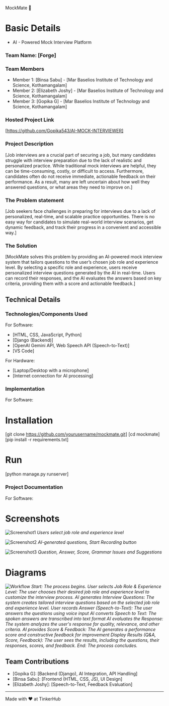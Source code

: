 MockMate 🎯

# Basic Details
- AI - Powered Mock Interview Platform

### Team Name: [Forge]

### Team Members
- Member 1: [Binsa Sabu] - [Mar Baselios Institute of Technology and Science, Kothamangalam]
- Member 2: [Elizabeth Joshy] - [Mar Baselios Institute of Technology and Science, Kothamangalam]
- Member 3: [Gopika G] - [Mar Baselios Institute of Technology and Science, Kothamangalam]

### Hosted Project Link
[https://github.com/Gopika543/AI-MOCK-INTERVIEWER]

### Project Description
[Job interviews are a crucial part of securing a job, but many candidates struggle with interview preparation due to the lack of realistic and personalized practice. While traditional mock interviews are helpful, they can be time-consuming, costly, or difficult to access. Furthermore, candidates often do not receive immediate, actionable feedback on their performance. As a result, many are left uncertain about how well they answered questions, or what areas they need to improve on.]

### The Problem statement
[Job seekers face challenges in preparing for interviews due to a lack of personalized, real-time, and scalable practice opportunities. There is no easy way for candidates to simulate real-world interview scenarios, get dynamic feedback, and track their progress in a convenient and accessible way.]

### The Solution
[MockMate solves this problem by providing an AI-powered mock interview system that tailors questions to the user’s chosen job role and experience level. By selecting a specific role and experience, users receive personalized interview questions generated by the AI in real-time. Users can record their responses, and the AI evaluates the answers based on key criteria, providing them with a score and actionable feedback.]

## Technical Details
### Technologies/Components Used
For Software:
- [HTML, CSS, JavaScript, Python]
- [Django (Backend)]
- [OpenAI Gemini API, Web Speech API (Speech-to-Text)]
- [VS Code]

For Hardware:
- [Laptop/Desktop with a microphone]
- [Internet connection for AI processing]

### Implementation
For Software:
# Installation
[git clone https://github.com/yourusername/mockmate.git]
[cd mockmate]
[pip install -r requirements.txt]

# Run
[python manage.py runserver]

### Project Documentation
For Software:

# Screenshots
![Screenshot1](Index.png)
*Users select job role and experience level*

![Screenshot2](Interview.png.png)
*AI-generated questions, Start Recording button*

![Screenshot3](Result.png)
*Question, Answer, Score, Grammar Issues and Suggestions*

# Diagrams
![Workflow](MockMate_Flowchart.png)
*Start: The process begins.*
*User selects Job Role & Experience Level: The user chooses their desired job role and experience level to customize the interview process.*
*AI generates Interview Questions: The system creates tailored interview questions based on the selected job role and experience level.*
*User records Answer (Speech-to-Text): The user answers the questions using voice input*
*AI converts Speech to Text: The spoken answers are transcribed into text format*
*AI evaluates the Response: The system analyzes the user's response for quality, relevance, and other criteria.*
*AI provides Score & Feedback: The AI generates a performance score and constructive feedback for improvement*
*Display Results (Q&A, Score, Feedback): The user sees the results, including the questions, their responses, scores, and feedback.*
*End: The process concludes.*

## Team Contributions
- [Gopika G]: [Backend (Django), AI Integration, API Handling]
- [Binsa Sabu]: [Frontend (HTML, CSS, JS), UI Design]
- [Elizabeth Joshy]: [Speech-to-Text, Feedback Evaluation]
---
Made with ❤️ at TinkerHub
